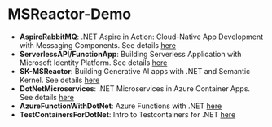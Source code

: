 # MSReactor-Demo
- **AspireRabbitMQ**: .NET Aspire in Action: Cloud-Native App Development with Messaging Components. See details [here](https://developer.microsoft.com/en-us/reactor/events/23558/ "here")
- **ServerlessAPI/FunctionApp**: Building Serverless Application with Microsoft Identity Platform. See details [here](https://developer.microsoft.com/en-us/reactor/events/23802/ "here")
- **SK-MSReactor**: Building Generative AI apps with .NET and Semantic Kernel. See details [here](https://developer.microsoft.com/en-us/reactor/events/23561/ "here")
- **DotNetMicroservices**: .NET Microservices in Azure Container Apps. See details [here](https://developer.microsoft.com/en-us/reactor/events/23560/ "here")
- **AzureFunctionWithDotNet**: Azure Functions with .NET [here](https://developer.microsoft.com/en-us/reactor/events/24099/ "here")
- **TestContainersForDotNet**: Intro to Testcontainers for .NET [here](https://developer.microsoft.com/en-us/reactor/events/24100/ "here")
